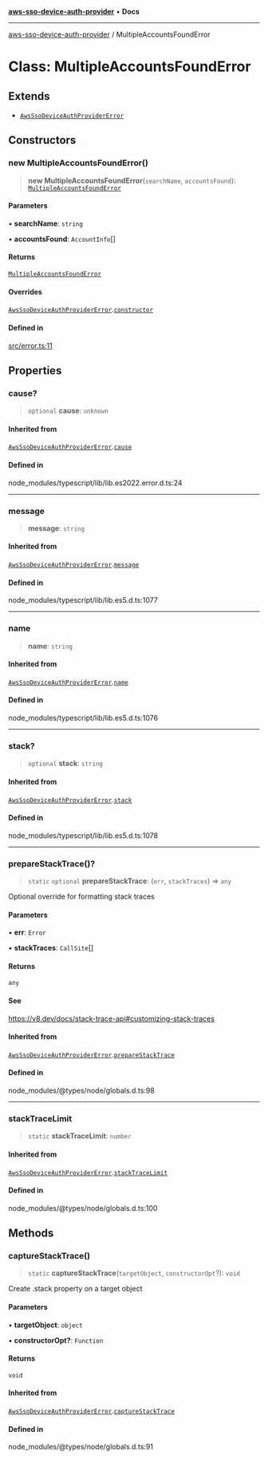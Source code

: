 [**aws-sso-device-auth-provider**](../README.md) • **Docs**

***

[aws-sso-device-auth-provider](../globals.md) / MultipleAccountsFoundError

# Class: MultipleAccountsFoundError

## Extends

- [`AwsSsoDeviceAuthProviderError`](AwsSsoDeviceAuthProviderError.md)

## Constructors

### new MultipleAccountsFoundError()

> **new MultipleAccountsFoundError**(`searchName`, `accountsFound`): [`MultipleAccountsFoundError`](MultipleAccountsFoundError.md)

#### Parameters

• **searchName**: `string`

• **accountsFound**: `AccountInfo`[]

#### Returns

[`MultipleAccountsFoundError`](MultipleAccountsFoundError.md)

#### Overrides

[`AwsSsoDeviceAuthProviderError`](AwsSsoDeviceAuthProviderError.md).[`constructor`](AwsSsoDeviceAuthProviderError.md#constructors)

#### Defined in

[src/error.ts:11](https://github.com/Makeshift/aws-sso-device-auth-provider/blob/ce03dd5981e003816ff40106aeb33fb5cd73087b/src/error.ts#L11)

## Properties

### cause?

> `optional` **cause**: `unknown`

#### Inherited from

[`AwsSsoDeviceAuthProviderError`](AwsSsoDeviceAuthProviderError.md).[`cause`](AwsSsoDeviceAuthProviderError.md#cause)

#### Defined in

node\_modules/typescript/lib/lib.es2022.error.d.ts:24

***

### message

> **message**: `string`

#### Inherited from

[`AwsSsoDeviceAuthProviderError`](AwsSsoDeviceAuthProviderError.md).[`message`](AwsSsoDeviceAuthProviderError.md#message)

#### Defined in

node\_modules/typescript/lib/lib.es5.d.ts:1077

***

### name

> **name**: `string`

#### Inherited from

[`AwsSsoDeviceAuthProviderError`](AwsSsoDeviceAuthProviderError.md).[`name`](AwsSsoDeviceAuthProviderError.md#name)

#### Defined in

node\_modules/typescript/lib/lib.es5.d.ts:1076

***

### stack?

> `optional` **stack**: `string`

#### Inherited from

[`AwsSsoDeviceAuthProviderError`](AwsSsoDeviceAuthProviderError.md).[`stack`](AwsSsoDeviceAuthProviderError.md#stack)

#### Defined in

node\_modules/typescript/lib/lib.es5.d.ts:1078

***

### prepareStackTrace()?

> `static` `optional` **prepareStackTrace**: (`err`, `stackTraces`) => `any`

Optional override for formatting stack traces

#### Parameters

• **err**: `Error`

• **stackTraces**: `CallSite`[]

#### Returns

`any`

#### See

https://v8.dev/docs/stack-trace-api#customizing-stack-traces

#### Inherited from

[`AwsSsoDeviceAuthProviderError`](AwsSsoDeviceAuthProviderError.md).[`prepareStackTrace`](AwsSsoDeviceAuthProviderError.md#preparestacktrace)

#### Defined in

node\_modules/@types/node/globals.d.ts:98

***

### stackTraceLimit

> `static` **stackTraceLimit**: `number`

#### Inherited from

[`AwsSsoDeviceAuthProviderError`](AwsSsoDeviceAuthProviderError.md).[`stackTraceLimit`](AwsSsoDeviceAuthProviderError.md#stacktracelimit)

#### Defined in

node\_modules/@types/node/globals.d.ts:100

## Methods

### captureStackTrace()

> `static` **captureStackTrace**(`targetObject`, `constructorOpt`?): `void`

Create .stack property on a target object

#### Parameters

• **targetObject**: `object`

• **constructorOpt?**: `Function`

#### Returns

`void`

#### Inherited from

[`AwsSsoDeviceAuthProviderError`](AwsSsoDeviceAuthProviderError.md).[`captureStackTrace`](AwsSsoDeviceAuthProviderError.md#capturestacktrace)

#### Defined in

node\_modules/@types/node/globals.d.ts:91

